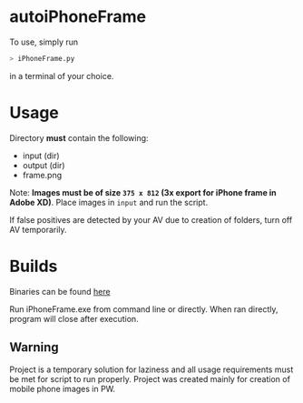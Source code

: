 # autoiPhoneFrame

To use, simply run

```bash
> iPhoneFrame.py
```

in a terminal of your choice.

# Usage

Directory **must** contain the following:

- input (dir)
- output (dir)
- frame.png

Note: **Images must be of size `375 x 812` (3x export for iPhone frame in Adobe XD)**. Place images in `input` and run the script.

If false positives are detected by your AV due to creation of folders, turn off AV temporarily.

# Builds

Binaries can be found [here](https://github.com/recreationx/autoiPhoneFrame/releases)

Run iPhoneFrame.exe from command line or directly. When ran directly, program will close after execution.

## Warning

Project is a temporary solution for laziness and all usage requirements must be met for script to run properly. Project was created mainly for creation of mobile phone images in PW.

